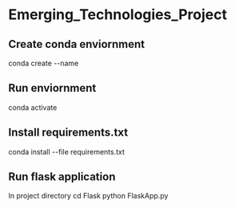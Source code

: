 # Emerging_Technologies_Project
## Create conda enviornment

conda create --name <environment name>

## Run enviornment

conda activate <environment name>

## Install requirements.txt

conda install --file requirements.txt

## Run flask application 

In project directory 
cd Flask
python FlaskApp.py

